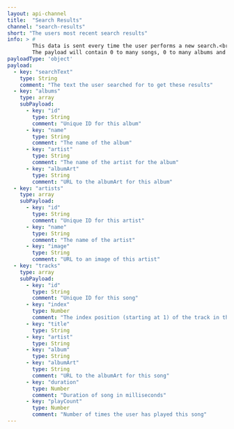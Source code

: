 ```yaml
---
layout: api-channel
title:  "Search Results"
channel: "search-results"
short: "The users most recent search results"
info: > #
        This data is sent every time the user performs a new search.<br /><br />
        The payload will contain 0 to many songs, 0 to many albums and 0 to many artists.
payloadType: 'object'
payload:
  - key: "searchText"
    type: String
    comment: "The text the user searched for to get these results"
  - key: "albums"
    type: array
    subPayload:
      - key: "id"
        type: String
        comment: "Unique ID for this album"
      - key: "name"
        type: String
        comment: "The name of the album"
      - key: "artist"
        type: String
        comment: "The name of the artist for the album"
      - key: "albumArt"
        type: String
        comment: "URL to the albumArt for this album"
  - key: "artists"
    type: array
    subPayload:
      - key: "id"
        type: String
        comment: "Unique ID for this artist"
      - key: "name"
        type: String
        comment: "The name of the artist"
      - key: "image"
        type: String
        comment: "URL to an image of this artist"
  - key: "tracks"
    type: array
    subPayload:
      - key: "id"
        type: String
        comment: "Unique ID for this song"
      - key: "index"
        type: Number
        comment: "The index position (starting at 1) of the track in the playlist"
      - key: "title"
        type: String
      - key: "artist"
        type: String
      - key: "album"
        type: String
      - key: "albumArt"
        type: String
        comment: "URL to the albumArt for this song"
      - key: "duration"
        type: Number
        comment: "Duration of song in milliseconds"
      - key: "playCount"
        type: Number
        comment: "Number of times the user has played this song"
---
```

